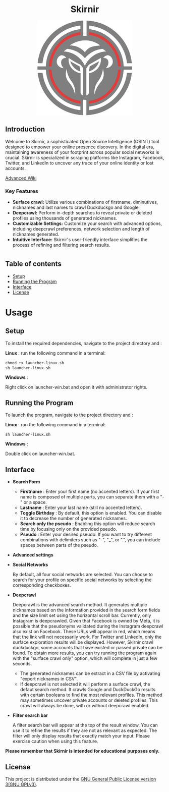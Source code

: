 <h1 align="center" >Skirnir</h1>


<p align="center">
  <img src="https://github.com/Hyldem0er/Skirnir/blob/master/data/Skirnir-logo-semi-transparent.png" alt="Profile Icon" width="300px">
</p>

## Introduction

Welcome to Skirnir, a sophisticated Open Source Intelligence (OSINT) tool designed to empower your online presence discovery. In the digital era, maintaining awareness of your footprint across popular social networks is crucial. Skirnir is specialized in scraping platforms like Instagram, Facebook, Twitter, and LinkedIn to uncover any trace of your online identity or lost accounts.

[Advanced Wiki](https://hyldem0er.gitbook.io/skirnir/)

### Key Features

- **Surface crawl:** Utilize various combinations of firstname, diminutives, nicknames and last names to crawl Duckduckgo and Google.
- **Deepcrawl:** Perform in-depth searches to reveal private or deleted profiles using thousands of generated nicknames.
- **Customizable Settings:** Customize your search with advanced options, including deepcrawl preferences, network selection and length of nicknames generated.
- **Intuitive Interface:** Skirnir's user-friendly interface simplifies the process of refining and filtering search results.

#
## Table of contents

- [Setup](#installation)
- [Running the Program](#running-the-program)
- [Interface](#interface)
- [License](#licence)

# Usage

<a id="installation"></a>
## Setup

To install the required dependencies, navigate to the project directory and : 

**Linux** : 
run the following command in a terminal:
```shell
chmod +x launcher-linux.sh
sh launcher-linux.sh
```

**Windows** : 

Right click on launcher-win.bat and open it with administrator rights.


<a id="running-the-Program"></a>
## Running the Program

To launch the program, navigate to the project directory and : 

**Linux** : 
run the following command in a terminal:
```shell
sh launcher-linux.sh
```

**Windows** : 

Double click on launcher-win.bat.

<a id="interface"></a>
## Interface

- **Search Form**

    - **Firstname** : Enter your first name (no accented letters). If your first name is composed of multiple parts, you can separate them with a "-" or a space.
    - **Lastname** : Enter your last name (still no accented letters).
    - **Toggle Birthday** : By default, this option is enabled. You can disable it to decrease the number of generated nicknames.
    - **Search only the pseudo** : Enabling this option will reduce search time by focusing only on the provided pseudo.
    - **Pseudo** : Enter your desired pseudo. If you want to try different combinations with delimiters such as "-", "_", or ".", you can include spaces between parts of the pseudo.

- **Advanced settings**
    
- **Social Networks**

    By default, all four social networks are selected. You can choose to search for your profile on specific social networks by selecting the corresponding checkboxes.

- **Deepcrawl**

    Deepcrawl is the advanced search method. It generates multiple nicknames based on the information provided in the search form fields and the size limit set using the horizontal scroll bar. Currently, only Instagram is deepcrawled. Given that Facebook is owned by Meta, it is possible that the pseudonyms validated during the Instagram deepcrawl also exist on Facebook. These URLs will appear in red, which means that the link will not necessarily work. For Twitter and LinkedIn, only the surface exploration results will be displayed. However, Skirnir crawl duckduckgo, some accounts that have existed or passed private can be found. To obtain more results, you can try running the program again with the "surface crawl only" option, which will complete in just a few seconds.
  - The generated nicknames can be extract in a CSV file by activating "export nicknames in CSV".
  - If deepcrawl is not selected it will perform a surface crawl, the defaut search method. It crawls Google and DuckDuckGo results with certain booleans to find the most relevant profiles. This method may sometimes uncover private accounts or deleted profiles. This crawl will always be done, with or without deepcrawl enabled.

- **Filter search bar**

    A filter search bar will appear at the top of the result window. You can use it to refine the results if they are not as relevant as expected. The filter will only display results that exactly match your input. Please exercise caution when using this feature.

**Please remember that Skirnir is intended for educational purposes only.**

<a id="licence"></a>
## License

This project is distributed under the [GNU General Public License version 3(GNU GPLv3)](LICENSE).
